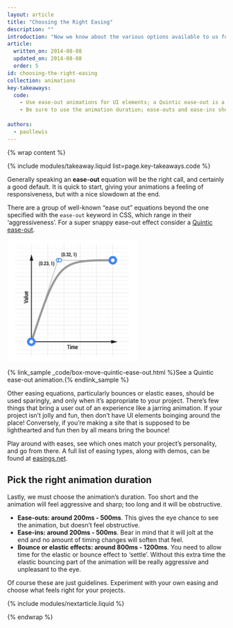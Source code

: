 ```yaml
---
layout: article
title: "Choosing the Right Easing"
description: ""
introduction: "Now we know about the various options available to us for easing our animations, what kind of easing should you use in your projects, and what kind of durations should they have?"
article:
  written_on: 2014-08-08
  updated_on: 2014-08-08
  order: 5
id: choosing-the-right-easing
collection: animations
key-takeaways:
  code:
    - Use ease-out animations for UI elements; a Quintic ease-out is a very nice, albeit snappy, ease.
    - Be sure to use the animation duration; ease-outs and ease-ins should be 200ms - 500ms, whereas bounces and elastic eases should clock in a longer duration of 800ms - 1200ms.

authors:
  - paullewis
---
```

{% wrap content %}

{% include modules/takeaway.liquid list=page.key-takeaways.code %}

Generally speaking an **ease-out** equation will be the right call, and certainly a good default. It is quick to start, giving your animations a feeling of responsiveness, but with a nice slowdown at the end.

There are a group of well-known “ease out” equations beyond the one specified with the `ease-out` keyword in CSS, which range in their ‘aggressiveness’. For a super snappy ease-out effect consider a [Quintic ease-out](http://easings.net/#easeOutQuint).

<img src="imgs/quintic-ease-out-markers.png" alt="A Quintic ease-out animation curve" style="max-width: 300px"/>

{% link_sample _code/box-move-quintic-ease-out.html %}See a Quintic ease-out animation.{% endlink_sample %}

Other easing equations, particularly bounces or elastic eases, should be used sparingly, and only when it’s appropriate to your project. There’s few things that bring a user out of an experience like a jarring animation. If your project isn’t jolly and fun, then don’t have UI elements boinging around the place! Conversely, if you’re making a site that is supposed to be lighthearted and fun then by all means bring the bounce!

Play around with eases, see which ones match your project’s personality, and go from there. A full list of easing types, along with demos, can be found at [easings.net](http://easings.net).

## Pick the right animation duration

Lastly, we must choose the animation’s duration. Too short and the animation will feel aggressive and sharp; too long and it will be obstructive.

* **Ease-outs: around 200ms - 500ms**. This gives the eye chance to see the animation, but doesn’t feel obstructive.
* **Ease-ins: around 200ms - 500ms**. Bear in mind that it will jolt at the end and no amount of timing changes will soften that feel.
* **Bounce or elastic effects: around 800ms - 1200ms**. You need to allow time for the elastic or bounce effect to ‘settle’. Without this extra time the elastic bouncing part of the animation will be really aggressive and unpleasant to the eye.

Of course these are just guidelines. Experiment with your own easing and choose what feels right for your projects.

{% include modules/nextarticle.liquid %}

{% endwrap %}
